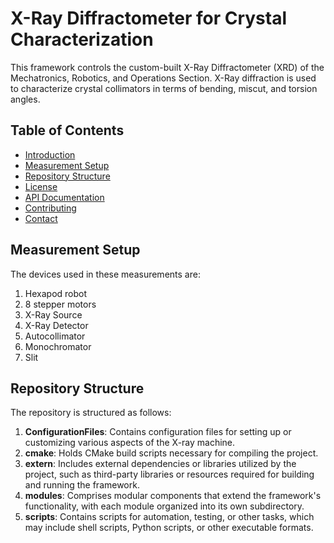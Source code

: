 # X-Ray Diffractometer for Crystal Characterization

This framework controls the custom-built X-Ray Diffractometer (XRD) of the Mechatronics, Robotics, and Operations Section. X-Ray diffraction is used to characterize crystal collimators in terms of bending, miscut, and torsion angles.

## Table of Contents

- [Introduction](#x-Ray-Diffractometer-for-Crystal-Characterization)
- [Measurement Setup](#measurement-setup)
- [Repository Structure](#repository-structure)
- [License](#license)
- [API Documentation](#api-documentation)
- [Contributing](#contributing)
- [Contact](#contact)

## Measurement Setup
The devices used in these measurements are:

1. Hexapod robot
2. 8 stepper motors
3. X-Ray Source
4. X-Ray Detector
5. Autocollimator
6. Monochromator
7. Slit

## Repository Structure

The repository is structured as follows:

1. **ConfigurationFiles**: Contains configuration files for setting up or customizing various aspects of the X-ray machine.
2. **cmake**: Holds CMake build scripts necessary for compiling the project.
3. **extern**: Includes external dependencies or libraries utilized by the project, such as third-party libraries or resources required for building and running the framework.
4. **modules**: Comprises modular components that extend the framework's functionality, with each module organized into its own subdirectory.
5. **scripts**: Contains scripts for automation, testing, or other tasks, which may include shell scripts, Python scripts, or other executable formats.
